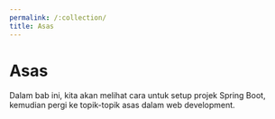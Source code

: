 ```yaml
---
permalink: /:collection/
title: Asas
---
```


# Asas

Dalam bab ini, kita akan melihat cara untuk setup projek Spring Boot, kemudian
pergi ke topik-topik asas dalam web development.
